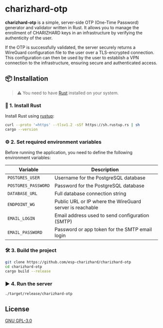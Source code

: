 # charizhard-otp

**charizhard-otp** is a simple, server-side OTP (One-Time Password) generator and validator written in Rust. It allows you to manage the enrollment of CHARIZHARD keys in an infrastructure by verifying the authenticity of the user.

If the OTP is successfully validated, the server securely returns a WireGuard configuration file to the user over a TLS-encrypted connection. This configuration can then be used by the user to establish a VPN connection to the infrastructure, ensuring secure and authenticated access.

## 📦 Installation

> ⚠️ You need to have [Rust](https://www.rust-lang.org/tools/install) installed on your system.

### 🦀 1. Install Rust

Install Rust using [rustup](https://rustup.rs):

```bash
curl --proto '=https' --tlsv1.2 -sSf https://sh.rustup.rs | sh
cargo --version
``` 


### ⚙️ 2. Set required environment variables

Before running the application, you need to define the following environment variables:

| Variable             | Description                                        |
|----------------------|--------------------------------------------------|
| `POSTGRES_USER`      | Username for the PostgreSQL database              |
| `POSTGRES_PASSWORD`  | Password for the PostgreSQL database              |
| `DATABASE_URL`       | Full database connection string                   |
| `ENDPOINT_WG`        | Public URL or IP where the WireGuard server is reachable |
| `EMAIL_LOGIN`        | Email address used to send configuration (SMTP)  |
| `EMAIL_PASSWORD`     | Password or app token for the SMTP email login   |


### 🛠 3. Build the project
```bash
git clone https://github.com/esp-charizhard/charizhard-otp
cd charizhard-otp
cargo build --release
```

### ▶️ 4. Run the server
```bash
./target/release/charizhard-otp
```

## License

[GNU GPL-3.0](https://www.gnu.org/licenses/gpl-3.0.fr.html#license-text)